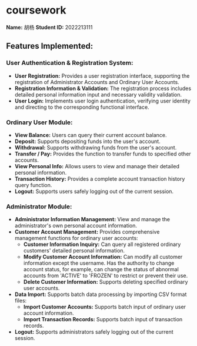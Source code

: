 # coursework

**Name:** 胡杨
**Student ID:** 2022213111

## Features Implemented:

### User Authentication & Registration System:

* **User Registration:** Provides a user registration interface, supporting the registration of Administrator Accounts and Ordinary User Accounts.
* **Registration Information & Validation:** The registration process includes detailed personal information input and necessary validity validation.
* **User Login:** Implements user login authentication, verifying user identity and directing to the corresponding functional interface.

### Ordinary User Module:

* **View Balance:** Users can query their current account balance.
* **Deposit:** Supports depositing funds into the user's account.
* **Withdrawal:** Supports withdrawing funds from the user's account.
* **Transfer / Pay:** Provides the function to transfer funds to specified other accounts.
* **View Personal Info:** Allows users to view and manage their detailed personal information.
* **Transaction History:** Provides a complete account transaction history query function.
* **Logout:** Supports users safely logging out of the current session.

### Administrator Module:

* **Administrator Information Management:** View and manage the administrator's own personal account information.
* **Customer Account Management:** Provides comprehensive management functions for ordinary user accounts:
    * **Customer Information Inquiry:** Can query all registered ordinary customers' detailed personal information.
    * **Modify Customer Account Information:** Can modify all customer information except the username. Has the authority to change account status, for example, can change the status of abnormal accounts from 'ACTIVE' to 'FROZEN' to restrict or prevent their use.
    * **Delete Customer Information:** Supports deleting specified ordinary user accounts.
* **Data Import:** Supports batch data processing by importing CSV format files:
    * **Import Customer Accounts:** Supports batch input of ordinary user account information.
    * **Import Transaction Records:** Supports batch input of transaction records.
* **Logout:** Supports administrators safely logging out of the current session.
